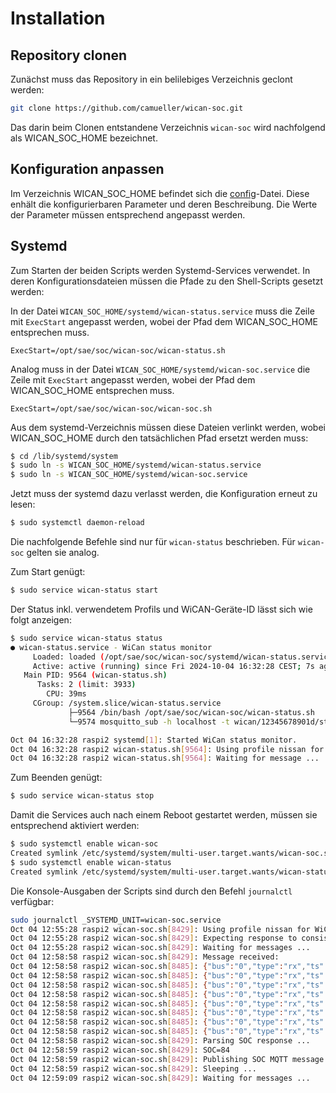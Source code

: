# Installation
## Repository clonen
Zunächst muss das Repository in ein belilebiges Verzeichnis geclont werden:
```bash
git clone https://github.com/camueller/wican-soc.git
```
Das darin beim Clonen entstandene Verzeichnis `wican-soc` wird nachfolgend als WICAN_SOC_HOME bezeichnet.

## Konfiguration anpassen
Im Verzeichnis WICAN_SOC_HOME befindet sich die [config](https://github.com/camueller/wican-soc/blob/main/config)-Datei. Diese enhält die konfigurierbaren Parameter und deren Beschreibung. Die Werte der Parameter müssen entsprechend angepasst werden.

## Systemd
Zum Starten der beiden Scripts werden Systemd-Services verwendet. In deren Konfigurationsdateien müssen die Pfade zu den Shell-Scripts gesetzt werden:

In der Datei `WICAN_SOC_HOME/systemd/wican-status.service` muss die Zeile mit `ExecStart` angepasst werden, wobei der Pfad dem WICAN_SOC_HOME entsprechen muss.
```
ExecStart=/opt/sae/soc/wican-soc/wican-status.sh
```

Analog muss in der Datei `WICAN_SOC_HOME/systemd/wican-soc.service` die Zeile mit `ExecStart` angepasst werden, wobei der Pfad dem WICAN_SOC_HOME entsprechen muss.
```
ExecStart=/opt/sae/soc/wican-soc/wican-soc.sh
```

Aus dem systemd-Verzeichnis müssen diese Dateien verlinkt werden, wobei WICAN_SOC_HOME durch den tatsächlichen Pfad ersetzt werden muss:
```bash
$ cd /lib/systemd/system
$ sudo ln -s WICAN_SOC_HOME/systemd/wican-status.service
$ sudo ln -s WICAN_SOC_HOME/systemd/wican-soc.service
```

Jetzt muss der systemd dazu verlasst werden, die Konfiguration erneut zu lesen:
```bash
$ sudo systemctl daemon-reload
```

Die nachfolgende Befehle sind nur für `wican-status` beschrieben. Für `wican-soc` gelten sie analog.

Zum Start genügt:

```bash
$ sudo service wican-status start
```

Der Status inkl. verwendetem Profils und WiCAN-Geräte-ID lässt sich wie folgt anzeigen:

```bash
$ sudo service wican-status status
● wican-status.service - WiCan status monitor
     Loaded: loaded (/opt/sae/soc/wican-soc/systemd/wican-status.service; enabled; vendor preset: enabled)
     Active: active (running) since Fri 2024-10-04 16:32:28 CEST; 7s ago
   Main PID: 9564 (wican-status.sh)
      Tasks: 2 (limit: 3933)
        CPU: 39ms
     CGroup: /system.slice/wican-status.service
             ├─9564 /bin/bash /opt/sae/soc/wican-soc/wican-status.sh
             └─9574 mosquitto_sub -h localhost -t wican/12345678901d/status -C 1

Oct 04 16:32:28 raspi2 systemd[1]: Started WiCan status monitor.
Oct 04 16:32:28 raspi2 wican-status.sh[9564]: Using profile nissan for WiCAN device 12345678901d
Oct 04 16:32:28 raspi2 wican-status.sh[9564]: Waiting for message ...
```

Zum Beenden genügt:

```bash
$ sudo service wican-status stop
```

Damit die Services auch nach einem Reboot gestartet werden, müssen sie entsprechend aktiviert werden:
```bash
$ sudo systemctl enable wican-soc
Created symlink /etc/systemd/system/multi-user.target.wants/wican-soc.service → /etc/systemd/system/wican-soc.service.
$ sudo systemctl enable wican-status
Created symlink /etc/systemd/system/multi-user.target.wants/wican-status.service → /etc/systemd/system/wican-status.service.
```

Die Konsole-Ausgaben der Scripts sind durch den Befehl `journalctl` verfügbar:
```bash
sudo journalctl _SYSTEMD_UNIT=wican-soc.service
Oct 04 12:55:28 raspi2 wican-soc.sh[8429]: Using profile nissan for WiCAN device 12345678901d
Oct 04 12:55:28 raspi2 wican-soc.sh[8429]: Expecting response to consist of 8 CAN message(s)
Oct 04 12:55:28 raspi2 wican-soc.sh[8429]: Waiting for messages ...
Oct 04 12:58:58 raspi2 wican-soc.sh[8429]: Message received:
Oct 04 12:58:58 raspi2 wican-soc.sh[8485]: {"bus":"0","type":"rx","ts":6724,"frame":[{"id":1979,"dlc":8,"rtr":false,"extd":false,"data":[16,53,97,1,255,255,252,24]}]}
Oct 04 12:58:58 raspi2 wican-soc.sh[8485]: {"bus":"0","type":"rx","ts":6836,"frame":[{"id":1979,"dlc":8,"rtr":false,"extd":false,"data":[33,2,175,255,255,251,213,255]}]}
Oct 04 12:58:58 raspi2 wican-soc.sh[8485]: {"bus":"0","type":"rx","ts":6844,"frame":[{"id":1979,"dlc":8,"rtr":false,"extd":false,"data":[34,255,240,96,6,208,48,212]}]}
Oct 04 12:58:58 raspi2 wican-soc.sh[8485]: {"bus":"0","type":"rx","ts":6856,"frame":[{"id":1979,"dlc":8,"rtr":false,"extd":false,"data":[35,150,136,56,189,3,143,0]}]}
Oct 04 12:58:58 raspi2 wican-soc.sh[8485]: {"bus":"0","type":"rx","ts":6869,"frame":[{"id":1979,"dlc":8,"rtr":false,"extd":false,"data":[36,1,112,0,34,66,0,12]}]}
Oct 04 12:58:58 raspi2 wican-soc.sh[8485]: {"bus":"0","type":"rx","ts":6876,"frame":[{"id":1979,"dlc":8,"rtr":false,"extd":false,"data":[37,135,10,0,15,240,136,128]}]}
Oct 04 12:58:58 raspi2 wican-soc.sh[8485]: {"bus":"0","type":"rx","ts":6884,"frame":[{"id":1979,"dlc":8,"rtr":false,"extd":false,"data":[38,0,5,255,255,251,213,255]}]}
Oct 04 12:58:58 raspi2 wican-soc.sh[8485]: {"bus":"0","type":"rx","ts":6896,"frame":[{"id":1979,"dlc":8,"rtr":false,"extd":false,"data":[39,255,252,85,1,174,255,255]}]}
Oct 04 12:58:58 raspi2 wican-soc.sh[8429]: Parsing SOC response ...
Oct 04 12:58:59 raspi2 wican-soc.sh[8429]: SOC=84
Oct 04 12:58:59 raspi2 wican-soc.sh[8429]: Publishing SOC MQTT message ...
Oct 04 12:58:59 raspi2 wican-soc.sh[8429]: Sleeping ...
Oct 04 12:59:09 raspi2 wican-soc.sh[8429]: Waiting for messages ...
```
